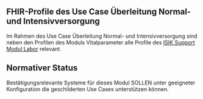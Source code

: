 ## FHIR-Profile des Use Case Überleitung Normal- und Intensivversorgung

Im Rahmen des Use Case Überleitung Normal- und Intensivversorgung sind neben den Profilen des Moduls Vitalparameter alle Profile des [ISIK Support Modul Labor](https://simplifier.net/isik-labor-v4) relevant.

## Normativer Status
Bestätigungsrelevante Systeme für dieses Modul SOLLEN unter geeigneter Konfiguration die geschilderten Use Cases unterstützen können.